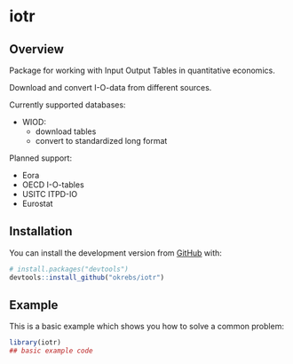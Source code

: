 
<!-- README.md is generated from README.Rmd. Please edit that file -->

# iotr

<!-- badges: start -->
<!-- badges: end -->

## Overview

Package for working with Input Output Tables in quantitative economics.

Download and convert I-O-data from different sources.

Currently supported databases:

-   WIOD:
    -   download tables
    -   convert to standardized long format

Planned support:

-   Eora
-   OECD I-O-tables
-   USITC ITPD-IO
-   Eurostat

## Installation

<!-- You can install the released version of iotr from [CRAN](https://CRAN.R-project.org) with:

``` r
install.packages("iotr")
``` -->

You can install the development version from
[GitHub](https://github.com/) with:

``` r
# install.packages("devtools")
devtools::install_github("okrebs/iotr")
```

## Example

This is a basic example which shows you how to solve a common problem:

``` r
library(iotr)
## basic example code
```
